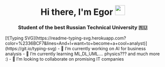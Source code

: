 <h1 align="center">Hi there, I'm Egor</a> 
<img src="https://github.com/blackcater/blackcater/raw/main/images/Hi.gif" height="32"/></h1>
<h3 align="center">Student of the best Russian Technical University 🇷🇺</h3>
[![Typing SVG](https://readme-typing-svg.herokuapp.com?color=%2336BCF7&lines=And+I+want+to+become+a+cool+analyst)](https://git.io/typing-svg)
- 🔭 I’m currently working on AI for business analysis
- 🌱 I’m currently learning ML,DL,UML.... physics??? and much more :)
- 👯 I’m looking to collaborate on promising IT companies

